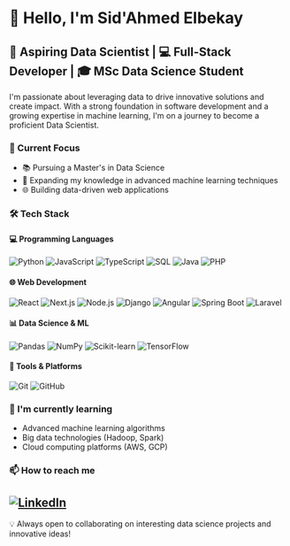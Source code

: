 # 👋 Hello, I'm Sid'Ahmed Elbekay

## 🚀 Aspiring Data Scientist | 💻 Full-Stack Developer | 🎓 MSc Data Science Student

I'm passionate about leveraging data to drive innovative solutions and create impact. With a strong foundation in software development and a growing expertise in machine learning, I'm on a journey to become a proficient Data Scientist.

### 🔭 Current Focus
- 📚 Pursuing a Master's in Data Science
- 🧠 Expanding my knowledge in advanced machine learning techniques
- 🌐 Building data-driven web applications

### 🛠 Tech Stack

#### 💻 Programming Languages
![Python](https://img.shields.io/badge/-Python-3776AB?style=flat-square&logo=Python&logoColor=white)
![JavaScript](https://img.shields.io/badge/-JavaScript-F7DF1E?style=flat-square&logo=javascript&logoColor=black)
![TypeScript](https://img.shields.io/badge/-TypeScript-3178C6?style=flat-square&logo=typescript&logoColor=white)
![SQL](https://img.shields.io/badge/-SQL-4479A1?style=flat-square&logo=postgresql&logoColor=white)
![Java](https://img.shields.io/badge/-Java-007396?style=flat-square&logo=openjdk&logoColor=white)
![PHP](https://img.shields.io/badge/-PHP-777BB4?style=flat-square&logo=php&logoColor=white)



#### 🌐 Web Development
![React](https://img.shields.io/badge/-React-61DAFB?style=flat-square&logo=React&logoColor=black)
![Next.js](https://img.shields.io/badge/-Next.js-000000?style=flat-square&logo=Next.js&logoColor=white)
![Node.js](https://img.shields.io/badge/-Node.js-339933?style=flat-square&logo=Node.js&logoColor=white)
![Django](https://img.shields.io/badge/-Django-092E20?style=flat-square&logo=Django&logoColor=white)
![Angular](https://img.shields.io/badge/-Angular-DD0031?style=flat-square&logo=Angular&logoColor=white)
![Spring Boot](https://img.shields.io/badge/-Spring%20Boot-6DB33F?style=flat-square&logo=Spring-Boot&logoColor=white)
![Laravel](https://img.shields.io/badge/-Laravel-FF2D20?style=flat-square&logo=Laravel&logoColor=white)


#### 📊 Data Science & ML
![Pandas](https://img.shields.io/badge/-Pandas-150458?style=flat-square&logo=Pandas&logoColor=white)
![NumPy](https://img.shields.io/badge/-NumPy-013243?style=flat-square&logo=NumPy&logoColor=white)
![Scikit-learn](https://img.shields.io/badge/-Scikit--learn-F7931E?style=flat-square&logo=scikit-learn&logoColor=white)
![TensorFlow](https://img.shields.io/badge/-TensorFlow-FF6F00?style=flat-square&logo=TensorFlow&logoColor=white)

#### 🔧 Tools & Platforms
![Git](https://img.shields.io/badge/-Git-F05032?style=flat-square&logo=Git&logoColor=white)
![GitHub](https://img.shields.io/badge/-GitHub-181717?style=flat-square&logo=GitHub&logoColor=white)


### 🌱 I'm currently learning
- Advanced machine learning algorithms
- Big data technologies (Hadoop, Spark)
- Cloud computing platforms (AWS, GCP)

### 📫 How to reach me
[![LinkedIn](https://img.shields.io/badge/-LinkedIn-0077B5?style=flat-square&logo=LinkedIn&logoColor=white)](https://www.linkedin.com/in/sid-ahmed-el-bekhaye-ahmed-sghayer-a87b49294/)
---

💡 Always open to collaborating on interesting data science projects and innovative ideas!
